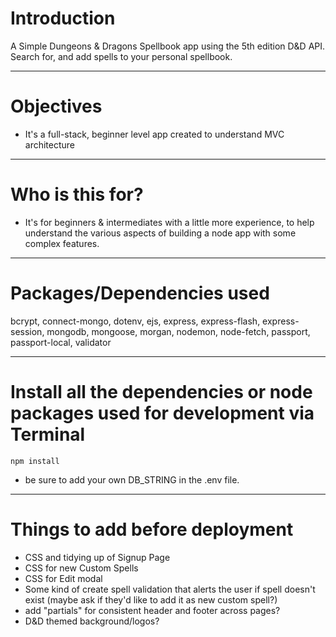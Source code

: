 # Introduction

A Simple Dungeons & Dragons Spellbook app using the 5th edition D&D API. Search for, and add spells to your personal spellbook.

---

# Objectives

- It's a full-stack, beginner level app created to understand MVC architecture 

---

# Who is this for? 

- It's for beginners & intermediates with a little more experience, to help understand the various aspects of building a node app with some complex features.

---

# Packages/Dependencies used 

bcrypt, connect-mongo, dotenv, ejs, express, express-flash, express-session, mongodb, mongoose, morgan, nodemon, node-fetch, passport, passport-local, validator

---

# Install all the dependencies or node packages used for development via Terminal

`npm install`

- be sure to add your own DB_STRING in the .env file. 

---

# Things to add before deployment
- CSS and tidying up of Signup Page
- CSS for new Custom Spells
- CSS for Edit modal
- Some kind of create spell validation that alerts the user if spell doesn't exist (maybe ask if they'd like to add it as new custom spell?)
- add "partials" for consistent header and footer across pages?
- D&D themed background/logos?

